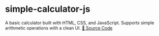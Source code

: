 # simple-calculator-js
A basic calculator built with HTML, CSS, and JavaScript. Supports simple arithmetic operations with a clean UI.
[🔗 Source Code](https://github.com/nitinkumar292006/simple-calculator-js)
